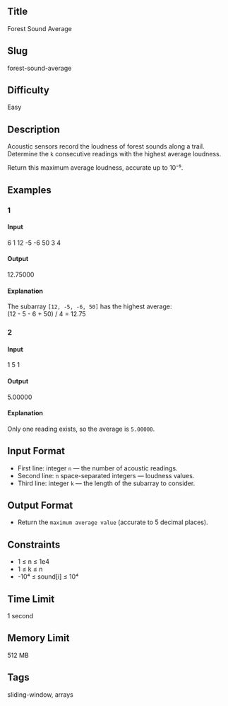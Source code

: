 ## Title
Forest Sound Average

## Slug
forest-sound-average

## Difficulty
Easy

## Description

Acoustic sensors record the loudness of forest sounds along a trail.  
Determine the `k` consecutive readings with the highest average loudness.

Return this maximum average loudness, accurate up to 10⁻⁵.

## Examples

### 1

#### Input

6
1 12 -5 -6 50 3
4

#### Output

12.75000

#### Explanation

The subarray `[12, -5, -6, 50]` has the highest average:  
(12 - 5 - 6 + 50) / 4 = 12.75

### 2

#### Input

1
5
1

#### Output

5.00000

#### Explanation

Only one reading exists, so the average is `5.00000`.

## Input Format  

- First line: integer `n` — the number of acoustic readings.  
- Second line: `n` space-separated integers — loudness values.  
- Third line: integer `k` — the length of the subarray to consider.

## Output Format  

- Return the `maximum average value` (accurate to 5 decimal places).  

## Constraints  

- 1 ≤ n ≤ 1e4
- 1 ≤ k ≤ n  
- -10⁴ ≤ sound[i] ≤ 10⁴  

## Time Limit

1 second

## Memory Limit

512 MB

## Tags

sliding-window, arrays
